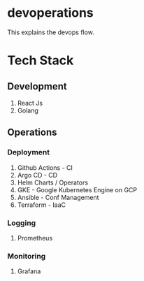 # devoperations
This explains the devops flow.

# Tech Stack
## Development 
   1. React Js
   2. Golang

## Operations
### Deployment 
   1. Github Actions - CI
   2. Argo CD        - CD
   3. Helm Charts / Operators
   4. GKE            - Google Kubernetes Engine on GCP
   5. Ansible        - Conf Management
   6. Terraform      - IaaC

### Logging
   1. Prometheus

### Monitoring
   1. Grafana